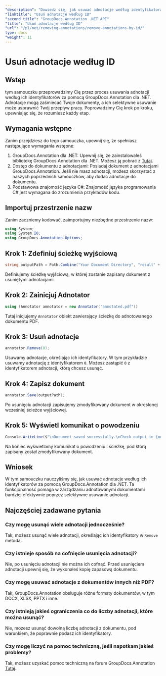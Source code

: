 ```yaml
---
"description": "Dowiedz się, jak usuwać adnotacje według identyfikatora za pomocą GroupDocs.Annotation dla platformy .NET. Usprawnij skutecznie obieg dokumentów."
"linktitle": "Usuń adnotacje według ID"
"second_title": "GroupDocs.Annotation .NET API"
"title": "Usuń adnotacje według ID"
"url": "/pl/net/removing-annotations/remove-annotations-by-id/"
type: docs
"weight": 11
---
```


# Usuń adnotacje według ID

## Wstęp
tym samouczku przeprowadzimy Cię przez proces usuwania adnotacji według ich identyfikatorów za pomocą GroupDocs.Annotation dla .NET. Adnotacje mogą zaśmiecać Twoje dokumenty, a ich selektywne usuwanie może usprawnić Twój przepływ pracy. Poprowadzimy Cię krok po kroku, upewniając się, że rozumiesz każdy etap.
## Wymagania wstępne
Zanim przejdziesz do tego samouczka, upewnij się, że spełniasz następujące wymagania wstępne:
1. GroupDocs.Annotation dla .NET: Upewnij się, że zainstalowałeś bibliotekę GroupDocs.Annotation dla .NET. Możesz ją pobrać z [Tutaj](https://releases.groupdocs.com/annotation/net/).
2. Dostęp do dokumentu z adnotacjami: Posiadaj dokument z adnotacjami GroupDocs.Annotation. Jeśli nie masz adnotacji, możesz skorzystać z naszych poprzednich samouczków, aby dodać adnotacje do dokumentu.
3. Podstawowa znajomość języka C#: Znajomość języka programowania C# jest wymagana do zrozumienia przykładów kodu.

## Importuj przestrzenie nazw
Zanim zaczniemy kodować, zaimportujmy niezbędne przestrzenie nazw:
```csharp
using System;
using System.IO;
using GroupDocs.Annotation.Options;
```

## Krok 1: Zdefiniuj ścieżkę wyjściową
```csharp
string outputPath = Path.Combine("Your Document Directory", "result" + Path.GetExtension("input.pdf"));
```
Definiujemy ścieżkę wyjściową, w której zostanie zapisany dokument z usuniętymi adnotacjami.
## Krok 2: Zainicjuj Adnotator
```csharp
using (Annotator annotator = new Annotator("annotated.pdf"))
```
Tutaj inicjujemy `Annotator` obiekt zawierający ścieżkę do adnotowanego dokumentu PDF.
## Krok 3: Usuń adnotacje
```csharp
annotator.Remove(0);
```
Usuwamy adnotacje, określając ich identyfikatory. W tym przykładzie usuwamy adnotację z identyfikatorem `0`. Możesz zastąpić `0` z identyfikatorem adnotacji, którą chcesz usunąć.
## Krok 4: Zapisz dokument
```csharp
annotator.Save(outputPath);
```
Po usunięciu adnotacji zapisujemy zmodyfikowany dokument w określonej wcześniej ścieżce wyjściowej.
## Krok 5: Wyświetl komunikat o powodzeniu
```csharp
Console.WriteLine($"\nDocument saved successfully.\nCheck output in {outputPath}.");
```
Na koniec wyświetlamy komunikat o powodzeniu i ścieżkę, pod którą zapisany został zmodyfikowany dokument.

## Wniosek
W tym samouczku nauczyliśmy się, jak usuwać adnotacje według ich identyfikatorów za pomocą GroupDocs.Annotation dla .NET. Ta funkcjonalność pomaga w zarządzaniu adnotowanymi dokumentami bardziej efektywnie poprzez selektywne usuwanie adnotacji.
## Najczęściej zadawane pytania
### Czy mogę usunąć wiele adnotacji jednocześnie?
Tak, możesz usunąć wiele adnotacji, określając ich identyfikatory w `Remove` metoda.
### Czy istnieje sposób na cofnięcie usunięcia adnotacji?
Nie, po usunięciu adnotacji nie można ich cofnąć. Przed usunięciem adnotacji upewnij się, że wykonałeś kopię zapasową dokumentu.
### Czy mogę usuwać adnotacje z dokumentów innych niż PDF?
Tak, GroupDocs.Annotation obsługuje różne formaty dokumentów, w tym DOCX, XLSX, PPTX i inne.
### Czy istnieją jakieś ograniczenia co do liczby adnotacji, które można usunąć?
Nie, możesz usunąć dowolną liczbę adnotacji z dokumentu, pod warunkiem, że poprawnie podasz ich identyfikatory.
### Czy mogę liczyć na pomoc techniczną, jeśli napotkam jakieś problemy?
Tak, możesz uzyskać pomoc techniczną na forum GroupDocs.Annotation [Tutaj](https://forum.groupdocs.com/c/annotation/10).